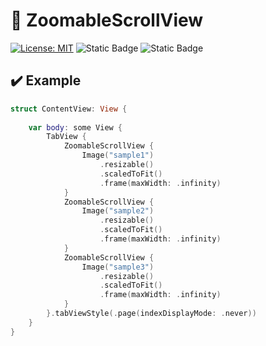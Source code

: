 # 🌁 ZoomableScrollView

[![License: MIT](https://img.shields.io/badge/License-MIT-yellow.svg)](https://opensource.org/licenses/MIT)
![Static Badge](https://img.shields.io/badge/iOS-v13-blue)
![Static Badge](https://img.shields.io/badge/Swift-5.4-orange)

## ✔️ Example
```swift
struct ContentView: View {
    
    var body: some View {
        TabView {
            ZoomableScrollView {
                Image("sample1")
                    .resizable()
                    .scaledToFit()
                    .frame(maxWidth: .infinity)
            }
            ZoomableScrollView {
                Image("sample2")
                    .resizable()
                    .scaledToFit()
                    .frame(maxWidth: .infinity)
            }
            ZoomableScrollView {
                Image("sample3")
                    .resizable()
                    .scaledToFit()
                    .frame(maxWidth: .infinity)
            }
        }.tabViewStyle(.page(indexDisplayMode: .never))
    }
}
```
